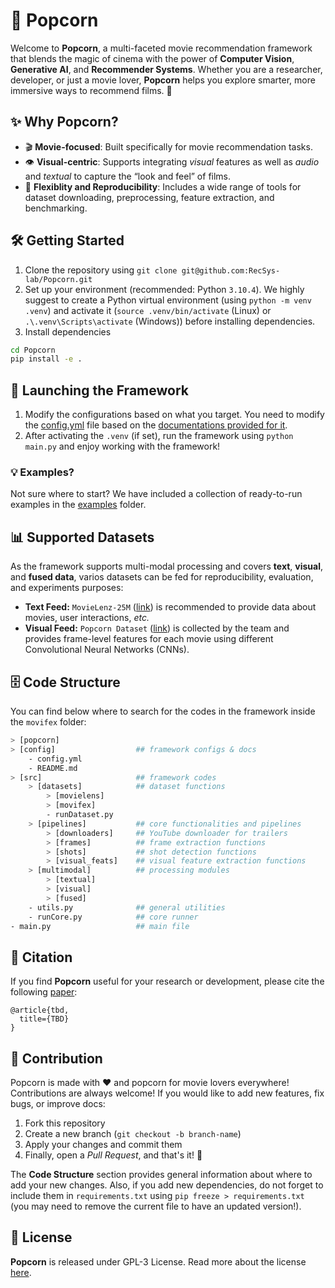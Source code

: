 # 🍿 Popcorn

Welcome to **Popcorn**, a multi-faceted movie recommendation framework that blends the magic of cinema with the power of **Computer Vision**, **Generative AI**, and **Recommender Systems**.
Whether you are a researcher, developer, or just a movie lover, **Popcorn** helps you explore smarter, more immersive ways to recommend films. 🎥

## ✨ Why Popcorn?

- 🎬 **Movie-focused**: Built specifically for movie recommendation tasks.
- 👁️ **Visual-centric**: Supports integrating *visual* features as well as *audio* and *textual* to capture the “look and feel” of films.
- 🧩 **Flexiblity and Reproducibility**: Includes a wide range of tools for dataset downloading, preprocessing, feature extraction, and benchmarking.

## 🛠️ Getting Started

1. Clone the repository using `git clone git@github.com:RecSys-lab/Popcorn.git`
2. Set up your environment (recommended: Python `3.10.4`). We highly suggest to create a Python virtual environment (using `python -m venv .venv`) and activate it (`source .venv/bin/activate` (Linux) or `.\.venv\Scripts\activate` (Windows)) before installing dependencies.
3. Install dependencies

```bash
cd Popcorn
pip install -e .
```

## 🚀 Launching the Framework

1. Modify the configurations based on what you target. You need to modify the [config.yml](/popcorn/config/config.yml) file based on the [documentations provided for it](/popcorn/config/README.md).
2. After activating the `.venv` (if set), run the framework using `python main.py` and enjoy working with the framework!

### 💡 Examples?

Not sure where to start? We have included a collection of ready-to-run examples in the [examples](/examples/) folder.

## 📊 Supported Datasets

As the framework supports multi-modal processing and covers **text**, **visual**, and **fused data**, varios datasets can be fed for reproducibility, evaluation, and experiments purposes:

- **Text Feed:** `MovieLenz-25M` ([link](https://grouplens.org/datasets/movielens/25m/)) is recommended to provide data about movies, user interactions, _etc._
- **Visual Feed:** `Popcorn Dataset` ([link](https://huggingface.co/datasets/alitourani/Popcorn_Dataset)) is collected by the team and provides frame-level features for each movie using different Convolutional Neural Networks (CNNs).

## 🗄️ Code Structure

You can find below where to search for the codes in the framework inside the `movifex` folder:

```bash
> [popcorn]
> [config]                  ## framework configs & docs
    - config.yml
    - README.md
> [src]                     ## framework codes
    > [datasets]            ## dataset functions
        > [movielens]
        > [movifex]
        - runDataset.py
    > [pipelines]           ## core functionalities and pipelines
        > [downloaders]     ## YouTube downloader for trailers
        > [frames]          ## frame extraction functions
        > [shots]           ## shot detection functions
        > [visual_feats]    ## visual feature extraction functions
    > [multimodal]          ## processing modules
        > [textual]
        > [visual]
        > [fused]
    - utils.py              ## general utilities
    - runCore.py            ## core runner
- main.py                   ## main file
```

## 📝 Citation

If you find **Popcorn** useful for your research or development, please cite the following [paper](#):

```
@article{tbd,
  title={TBD}
}
```

## 🤝 Contribution

Popcorn is made with ❤️ and popcorn for movie lovers everywhere! Contributions are always welcome! If you would like to add new features, fix bugs, or improve docs:

1. Fork this repository
2. Create a new branch (`git checkout -b branch-name`)
3. Apply your changes and commit them
4. Finally, open a *Pull Request*, and that's it! 🍿

The **Code Structure** section provides general information about where to add your new changes. Also, if you add new dependencies, do not forget to include them in `requirements.txt` using `pip freeze > requirements.txt` (you may need to remove the current file to have an updated version!).

## 📜 License

**Popcorn** is released under GPL-3 License. Read more about the license [here](/LICENSE).